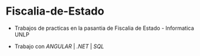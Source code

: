# Fiscalia-de-Estado

- Trabajos de practicas en la pasantia de Fiscalia de Estado - Informatica UNLP

- Trabajo con _ANGULAR_ | _.NET_ | _SQL_
